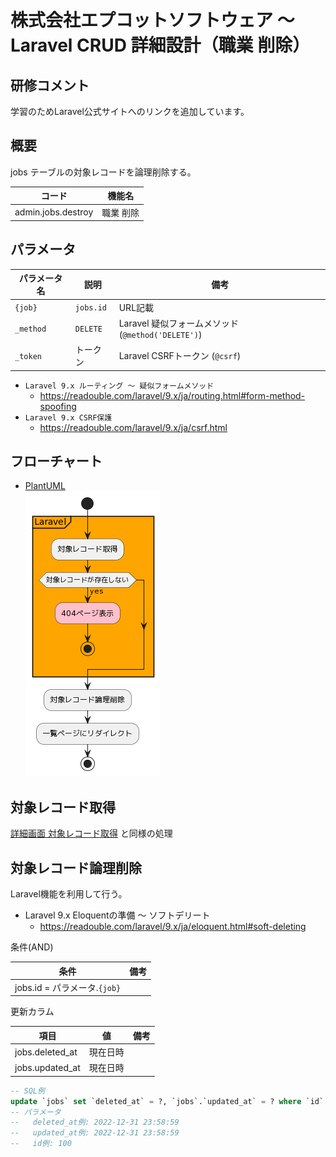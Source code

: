 # 株式会社エプコットソフトウェア ～ Laravel CRUD 詳細設計（職業 削除）

## 研修コメント

学習のためLaravel公式サイトへのリンクを追加しています。  

## 概要

jobs テーブルの対象レコードを論理削除する。

| コード | 機能名 |
| --- | --- |
| admin.jobs.destroy | 職業 削除 |

## パラメータ

| パラメータ名 | 説明 | 備考 |
| --- | --- | --- |
| `{job}` | `jobs.id` | URL記載 |
| `_method` | `DELETE` | Laravel 疑似フォームメソッド (`@method('DELETE')`) |
| `_token` | トークン | Laravel CSRFトークン (`@csrf`) |

- `Laravel 9.x ルーティング ～ 疑似フォームメソッド`
  - <https://readouble.com/laravel/9.x/ja/routing.html#form-method-spoofing>
- `Laravel 9.x CSRF保護`
  - <https://readouble.com/laravel/9.x/ja/csrf.html>

## フローチャート

- [PlantUML](https://www.plantuml.com/plantuml/umla/SoWkIImgAStDuG8pkBWAW6HcIMP-de9oVb5YNdggWazYKM9PQev2DPU2WjNJzVjUR5puk7dDuwRDZvltF6xkVDe_xUc-wTPSGDdCD0KDJ0MF6tkUhftnTCwAnutJ7pUkUjpOegbGaf6Qfw1HcLgioQK01Ce5cNdPLYO69e-RPu4qDUruiN35yoMxhC6onINv1K16QbvAPXfNBHSN5aUyM3tj-OIsfvrTBsSkiUQoUhAZuSMovN337ZUkVjoywd5pm-Ec9M1TwnytTm1T33RO0MWkqFy0)  
  ![flowchart](./images/flowchart.png)  

## 対象レコード取得

[詳細画面 対象レコード取得](./../show/index.md#対象レコード取得) と同様の処理  

## 対象レコード論理削除

Laravel機能を利用して行う。

- Laravel 9.x Eloquentの準備 ～ ソフトデリート
  - <https://readouble.com/laravel/9.x/ja/eloquent.html#soft-deleting>

条件(AND)

| 条件 | 備考 |
| --- | --- |
| jobs.id = パラメータ.`{job}` |  |

更新カラム

| 項目 | 値 | 備考 |
| --- | --- | --- |
| jobs.deleted_at | 現在日時 |  |
| jobs.updated_at | 現在日時 |  |

```sql
-- SQL例
update `jobs` set `deleted_at` = ?, `jobs`.`updated_at` = ? where `id` = ?
-- パラメータ
--   deleted_at例: 2022-12-31 23:58:59
--   updated_at例: 2022-12-31 23:58:59
--   id例: 100
```
